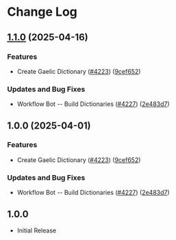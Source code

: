 # Change Log

## [1.1.0](https://github.com/digger-yu/cspell-dicts/compare/@cspell/dict-gd@1.0.0...@cspell/dict-gd@1.1.0) (2025-04-16)


### Features

* Create Gaelic Dictionary ([#4223](https://github.com/digger-yu/cspell-dicts/issues/4223)) ([9cef652](https://github.com/digger-yu/cspell-dicts/commit/9cef6521982daf079651545c9e278a57c4fa7d47))


### Updates and Bug Fixes

* Workflow Bot -- Build Dictionaries ([#4227](https://github.com/digger-yu/cspell-dicts/issues/4227)) ([2e483d7](https://github.com/digger-yu/cspell-dicts/commit/2e483d7e9a7f030e124bb7f1cde620f57c26b57f))

## 1.0.0 (2025-04-01)


### Features

* Create Gaelic Dictionary ([#4223](https://github.com/streetsidesoftware/cspell-dicts/issues/4223)) ([9cef652](https://github.com/streetsidesoftware/cspell-dicts/commit/9cef6521982daf079651545c9e278a57c4fa7d47))


### Updates and Bug Fixes

* Workflow Bot -- Build Dictionaries ([#4227](https://github.com/streetsidesoftware/cspell-dicts/issues/4227)) ([2e483d7](https://github.com/streetsidesoftware/cspell-dicts/commit/2e483d7e9a7f030e124bb7f1cde620f57c26b57f))

## 1.0.0

- Initial Release
